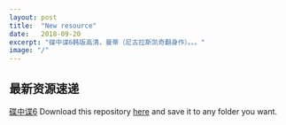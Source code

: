 ```yaml
---
layout: post
title:  "New resource"
date:   2018-09-20
excerpt: "碟中谍6韩版高清，曼蒂（尼古拉斯凯奇翻身作）。。。"
image: "/"
---
```


## 最新资源速递
[碟中谍6](https://pan.baidu.com/s/)
Download this repository [here](https://github.com/iwiedenm/jekyll-theme-massively) and save it to any folder you want.